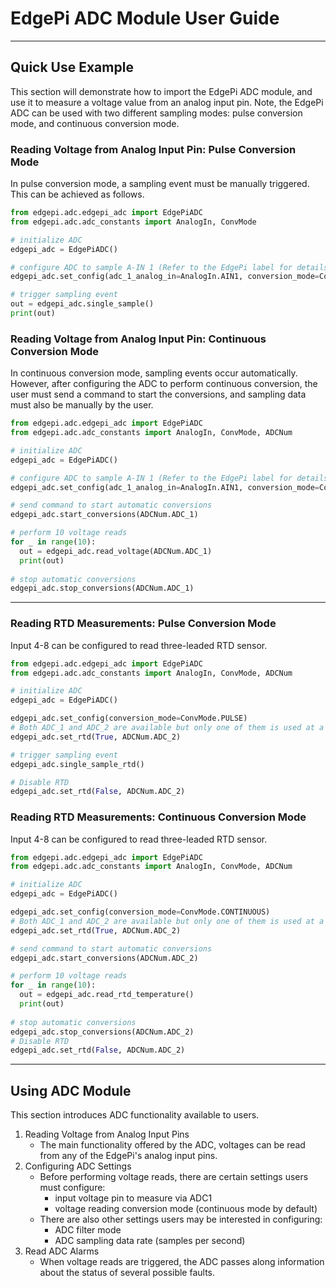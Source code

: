 # EdgePi ADC Module User Guide
___
## Quick Use Example
This section will demonstrate how to import the EdgePi ADC module, and use it to measure a voltage value from an analog input pin.
Note, the EdgePi ADC can be used with two different sampling modes: pulse conversion mode, and continuous conversion mode.

### Reading Voltage from Analog Input Pin: Pulse Conversion Mode
In pulse conversion mode, a sampling event must be manually triggered. This can be achieved as follows.
```python
from edgepi.adc.edgepi_adc import EdgePiADC
from edgepi.adc.adc_constants import AnalogIn, ConvMode

# initialize ADC
edgepi_adc = EdgePiADC()

# configure ADC to sample A-IN 1 (Refer to the EdgePi label for details)
edgepi_adc.set_config(adc_1_analog_in=AnalogIn.AIN1, conversion_mode=ConvMode.PULSE)

# trigger sampling event
out = edgepi_adc.single_sample()
print(out)
```

### Reading Voltage from Analog Input Pin: Continuous Conversion Mode
In continuous conversion mode, sampling events occur automatically. However, after configuring the ADC
to perform continuous conversion, the user must send a command to start the conversions, and
sampling data must also be manually by the user.
```python
from edgepi.adc.edgepi_adc import EdgePiADC
from edgepi.adc.adc_constants import AnalogIn, ConvMode, ADCNum

# initialize ADC
edgepi_adc = EdgePiADC()

# configure ADC to sample A-IN 1 (Refer to the EdgePi label for details)
edgepi_adc.set_config(adc_1_analog_in=AnalogIn.AIN1, conversion_mode=ConvMode.CONTINUOUS)

# send command to start automatic conversions
edgepi_adc.start_conversions(ADCNum.ADC_1)

# perform 10 voltage reads
for _ in range(10):
  out = edgepi_adc.read_voltage(ADCNum.ADC_1)
  print(out)
  
# stop automatic conversions
edgepi_adc.stop_conversions(ADCNum.ADC_1)
```
___

### Reading RTD Measurements: Pulse Conversion Mode
Input 4-8 can be configured to read three-leaded RTD sensor.
```python
from edgepi.adc.edgepi_adc import EdgePiADC
from edgepi.adc.adc_constants import AnalogIn, ConvMode, ADCNum

# initialize ADC
edgepi_adc = EdgePiADC()

edgepi_adc.set_config(conversion_mode=ConvMode.PULSE)
# Both ADC_1 and ADC_2 are available but only one of them is used at a time. It uses ADC_2 by default
edgepi_adc.set_rtd(True, ADCNum.ADC_2)

# trigger sampling event
edgepi_adc.single_sample_rtd()

# Disable RTD
edgepi_adc.set_rtd(False, ADCNum.ADC_2)

```
### Reading RTD Measurements: Continuous Conversion Mode
Input 4-8 can be configured to read three-leaded RTD sensor.
```python
from edgepi.adc.edgepi_adc import EdgePiADC
from edgepi.adc.adc_constants import AnalogIn, ConvMode, ADCNum

# initialize ADC
edgepi_adc = EdgePiADC()

edgepi_adc.set_config(conversion_mode=ConvMode.CONTINUOUS)
# Both ADC_1 and ADC_2 are available but only one of them is used at a time
edgepi_adc.set_rtd(True, ADCNum.ADC_2)

# send command to start automatic conversions
edgepi_adc.start_conversions(ADCNum.ADC_2)

# perform 10 voltage reads
for _ in range(10):
  out = edgepi_adc.read_rtd_temperature()
  print(out)
  
# stop automatic conversions
edgepi_adc.stop_conversions(ADCNum.ADC_2)
# Disable RTD
edgepi_adc.set_rtd(False, ADCNum.ADC_2)

```
___

## Using ADC Module
This section introduces ADC functionality available to users.

1. Reading Voltage from Analog Input Pins
    - The main functionality offered by the ADC, voltages can be read from any of the EdgePi's analog input pins.
2. Configuring ADC Settings
    - Before performing voltage reads, there are certain settings users must configure:
        * input voltage pin to measure via ADC1
        * voltage reading conversion mode (continuous mode by default)
    - There are also other settings users may be interested in configuring:
        * ADC filter mode
        * ADC sampling data rate (samples per second)
3. Read ADC Alarms
    - When voltage reads are triggered, the ADC passes along information about the status of several possible faults.
